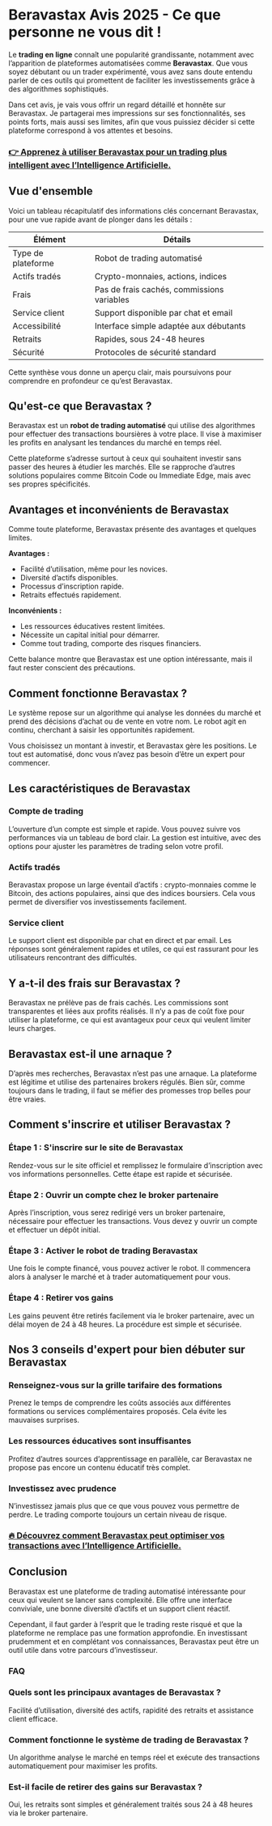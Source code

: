 # Beravastax Avis 2025 - Ce que personne ne vous dit !
 

Le **trading en ligne** connaît une popularité grandissante, notamment avec l’apparition de plateformes automatisées comme **Beravastax**. Que vous soyez débutant ou un trader expérimenté, vous avez sans doute entendu parler de ces outils qui promettent de faciliter les investissements grâce à des algorithmes sophistiqués.

Dans cet avis, je vais vous offrir un regard détaillé et honnête sur Beravastax. Je partagerai mes impressions sur ses fonctionnalités, ses points forts, mais aussi ses limites, afin que vous puissiez décider si cette plateforme correspond à vos attentes et besoins.

### [👉 Apprenez à utiliser Beravastax pour un trading plus intelligent avec l’Intelligence Artificielle.](https://tinyurl.com/2ersfeab)
## Vue d'ensemble

Voici un tableau récapitulatif des informations clés concernant Beravastax, pour une vue rapide avant de plonger dans les détails :

| **Élément**               | **Détails**                                    |
|--------------------------|------------------------------------------------|
| Type de plateforme       | Robot de trading automatisé                     |
| Actifs tradés            | Crypto-monnaies, actions, indices               |
| Frais                    | Pas de frais cachés, commissions variables      |
| Service client           | Support disponible par chat et email            |
| Accessibilité            | Interface simple adaptée aux débutants          |
| Retraits                 | Rapides, sous 24-48 heures                       |
| Sécurité                 | Protocoles de sécurité standard                   |

Cette synthèse vous donne un aperçu clair, mais poursuivons pour comprendre en profondeur ce qu’est Beravastax.

## Qu'est-ce que Beravastax ?

Beravastax est un **robot de trading automatisé** qui utilise des algorithmes pour effectuer des transactions boursières à votre place. Il vise à maximiser les profits en analysant les tendances du marché en temps réel.

Cette plateforme s’adresse surtout à ceux qui souhaitent investir sans passer des heures à étudier les marchés. Elle se rapproche d’autres solutions populaires comme Bitcoin Code ou Immediate Edge, mais avec ses propres spécificités.

## Avantages et inconvénients de Beravastax

Comme toute plateforme, Beravastax présente des avantages et quelques limites.

**Avantages :**
- Facilité d’utilisation, même pour les novices.
- Diversité d’actifs disponibles.
- Processus d’inscription rapide.
- Retraits effectués rapidement.

**Inconvénients :**
- Les ressources éducatives restent limitées.
- Nécessite un capital initial pour démarrer.
- Comme tout trading, comporte des risques financiers.

Cette balance montre que Beravastax est une option intéressante, mais il faut rester conscient des précautions.

## Comment fonctionne Beravastax ?

Le système repose sur un algorithme qui analyse les données du marché et prend des décisions d’achat ou de vente en votre nom. Le robot agit en continu, cherchant à saisir les opportunités rapidement.

Vous choisissez un montant à investir, et Beravastax gère les positions. Le tout est automatisé, donc vous n’avez pas besoin d’être un expert pour commencer.

## Les caractéristiques de Beravastax

### Compte de trading

L’ouverture d’un compte est simple et rapide. Vous pouvez suivre vos performances via un tableau de bord clair. La gestion est intuitive, avec des options pour ajuster les paramètres de trading selon votre profil.

### Actifs tradés

Beravastax propose un large éventail d’actifs : crypto-monnaies comme le Bitcoin, des actions populaires, ainsi que des indices boursiers. Cela vous permet de diversifier vos investissements facilement.

### Service client

Le support client est disponible par chat en direct et par email. Les réponses sont généralement rapides et utiles, ce qui est rassurant pour les utilisateurs rencontrant des difficultés.

## Y a-t-il des frais sur Beravastax ?

Beravastax ne prélève pas de frais cachés. Les commissions sont transparentes et liées aux profits réalisés. Il n’y a pas de coût fixe pour utiliser la plateforme, ce qui est avantageux pour ceux qui veulent limiter leurs charges.

## Beravastax est-il une arnaque ?

D’après mes recherches, Beravastax n’est pas une arnaque. La plateforme est légitime et utilise des partenaires brokers régulés. Bien sûr, comme toujours dans le trading, il faut se méfier des promesses trop belles pour être vraies.

## Comment s'inscrire et utiliser Beravastax ?

### Étape 1 : S'inscrire sur le site de Beravastax

Rendez-vous sur le site officiel et remplissez le formulaire d’inscription avec vos informations personnelles. Cette étape est rapide et sécurisée.

### Étape 2 : Ouvrir un compte chez le broker partenaire

Après l’inscription, vous serez redirigé vers un broker partenaire, nécessaire pour effectuer les transactions. Vous devez y ouvrir un compte et effectuer un dépôt initial.

### Étape 3 : Activer le robot de trading Beravastax

Une fois le compte financé, vous pouvez activer le robot. Il commencera alors à analyser le marché et à trader automatiquement pour vous.

### Étape 4 : Retirer vos gains

Les gains peuvent être retirés facilement via le broker partenaire, avec un délai moyen de 24 à 48 heures. La procédure est simple et sécurisée.

## Nos 3 conseils d'expert pour bien débuter sur Beravastax

### Renseignez-vous sur la grille tarifaire des formations

Prenez le temps de comprendre les coûts associés aux différentes formations ou services complémentaires proposés. Cela évite les mauvaises surprises.

### Les ressources éducatives sont insuffisantes

Profitez d’autres sources d’apprentissage en parallèle, car Beravastax ne propose pas encore un contenu éducatif très complet.

### Investissez avec prudence

N’investissez jamais plus que ce que vous pouvez vous permettre de perdre. Le trading comporte toujours un certain niveau de risque.

### [🔥 Découvrez comment Beravastax peut optimiser vos transactions avec l’Intelligence Artificielle.](https://tinyurl.com/2ersfeab)
## Conclusion

Beravastax est une plateforme de trading automatisé intéressante pour ceux qui veulent se lancer sans complexité. Elle offre une interface conviviale, une bonne diversité d’actifs et un support client réactif.

Cependant, il faut garder à l’esprit que le trading reste risqué et que la plateforme ne remplace pas une formation approfondie. En investissant prudemment et en complétant vos connaissances, Beravastax peut être un outil utile dans votre parcours d’investisseur.

### FAQ

### Quels sont les principaux avantages de Beravastax ?

Facilité d’utilisation, diversité des actifs, rapidité des retraits et assistance client efficace.

### Comment fonctionne le système de trading de Beravastax ?

Un algorithme analyse le marché en temps réel et exécute des transactions automatiquement pour maximiser les profits.

### Est-il facile de retirer des gains sur Beravastax ?

Oui, les retraits sont simples et généralement traités sous 24 à 48 heures via le broker partenaire.